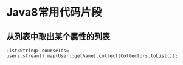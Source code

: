 # Java8常用代码片段

## 从列表中取出某个属性的列表
```
List<String> courseIds=  users.stream().map(User::getName).collect(Collectors.toList());
```

